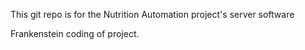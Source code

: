 This git repo is for the Nutrition Automation project's server software

Frankenstein coding of project.


